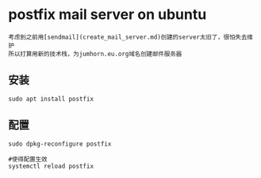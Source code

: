 # postfix mail server on ubuntu

	考虑到之前用[sendmail](create_mail_server.md)创建的server太旧了，很怕失去维护
	所以打算用新的技术栈，为jumhorn.eu.org域名创建邮件服务器


## 安装
```shell
sudo apt install postfix
```

## 配置
```shell
sudo dpkg-reconfigure postfix
```

```shell
#使得配置生效
systemctl reload postfix
```